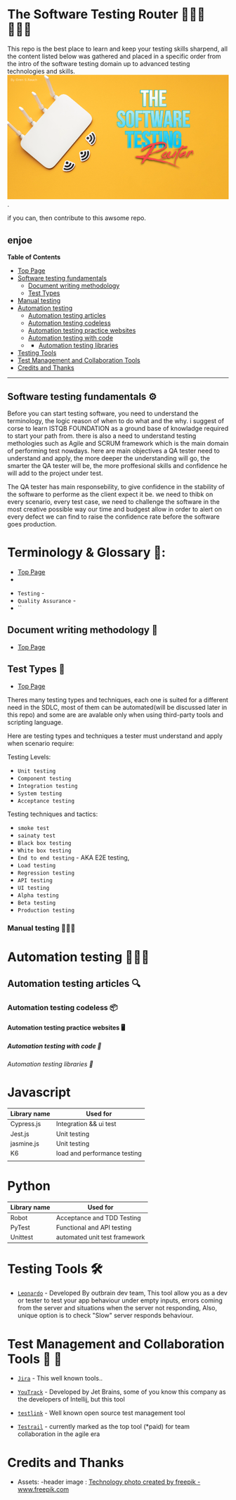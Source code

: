 # The Software Testing Router 👩🏻‍💻👨🏻‍💻
This repo is the best place to learn and keep your testing skills sharpend,
all the content listed below was gathered and placed in a specific order from the intro of the software testing domain up to advanced testing technologies and skills.
![](https://github.com/orensrauch/The_Software_Tester_Oracle/blob/main/assets/the%20best%20software%20testing%20resource.png?raw=true).

if you can, then contribute to this awsome repo.



enjoe
------------

**Table of Contents**
- [Top Page](#The-Software-Testing-Router)
- [Software testing fundamentals](#Software-testing-fundamentals)
  - [Document writing methodology](#Document-writing-methodology)
  - [Test Types](#Test-Types)
- [Manual testing](#Manual-testing)
- [Automation testing](#Automation-testing)
  - [Automation testing articles](#Automation-testing-articles) 
  - [Automation testing codeless](#Automation-testing-codeless)
  - [Automation testing practice websites](#Automation-testing-practice-websites)
  - [Automation testing with code](#Automation-testing-with-code)
  - - [Automation testing libraries](#Automation-testing-libraries)
- [Testing Tools](#Testing-Tools)
- [Test Management and Collaboration Tools](#Test-Management-and-Collaboration-Tools)
- [Credits and Thanks](#Credits-and-Thanks)
------------

## Software testing fundamentals ⚙️
Before you can start testing software, you need to understand the terminology, the logic reason of when to do what and the why.
i suggest of corse to learn ISTQB FOUNDATION as a ground base of knowladge required to start your path from.
there is also a need to understand testing methologies such as Agile and SCRUM framework which is the main domain of performing test nowdays.
here are main objectives a QA tester need to understand and apply, the more deeper the understanding will go, the smarter the QA tester will be, the more proffesional skills and confidence he will add to the project under test.

The QA tester has main responsebility, to give confidence in the stability of the software to performe as the client expect it be.
we need to thibk on every scenario, every test case, we need to challenge the software in the most creative possible way our time and budgest allow in order to alert on every defect we can find to raise the confidence rate before the software goes production.

# Terminology & Glossary 💬:
- [Top Page](#The-Software-Testing-Router)
- 
* `Testing` -
* `Quality Assurance` - 
* ``

## Document writing methodology 📝
- [Top Page](#The-Software-Testing-Router)


## Test Types 🎯
- [Top Page](#The-Software-Testing-Router)

Theres many testing types and techniques, each one is suited for a different need in the SDLC, most of them can be automated(will be discussed later in this repo) and some are are avalable only when using third-party tools and scripting language.

Here are testing types and techniques a tester must understand and apply when scenario require:

Testing Levels:
* `Unit testing`
* `Component testing`
* `Integration testing`
* `System testing`
* `Acceptance testing`

Testing techniques and tactics:
* `smoke test`
* `sainaty test`
* `Black box testing`
* `White box testing`
* `End to end testing` - AKA E2E testing,
* `Load testing`
* `Regression testing`
* `API testing`
* `UI testing`
* `Alpha testing`
* `Beta testing`
* `Production testing`


### Manual testing 👩🏻‍🔧

# Automation testing 👩🏻‍💻

## Automation testing articles 🔍

### Automation testing codeless 📦

#### Automation testing practice websites 🖥️

##### Automation testing with code 🧰


###### Automation testing libraries 💾

# Javascript
| Library name  | Used for      |
| ------------- | ------------- |
| Cypress.js    | Integration && ui test  |
| Jest.js  | Unit testing|
  |jasmine.js|Unit testing|
  |K6|load and performance testing|
  |||
  
  # Python
| Library name  | Used for      |
| ------------- | ------------- |
| Robot   | Acceptance and TDD Testing  |
| PyTest  | Functional and API testing  |
|Unittest |automated unit test framework|

# Testing Tools 🛠️
* [`Leonardo`](https://github.com/outbrain/Leonardo) - Developed By outbrain dev team, This tool allow you as a dev or tester to test your app behaviour under empty inputs, errors coming from the server and situations when the server not responding, Also, unique option is to check "Slow" server responds behaviour.



# Test Management and Collaboration Tools 🤝 🧠

  * [`Jira`](https://www.atlassian.com/software/jira) - This well known tools.. 
  
  * [`YouTrack`](https://www.jetbrains.com/youtrack/) - Developed by Jet Brains, some of you know this company as the developers of Intellij, but this tool
  
  * [`testlink`](https://testlink.org/) - Well known open source test management tool
  
  * [`Testrail`](https://www.gurock.com/testrail/) - currently marked as the top tool (*paid) for team collaboration in the agile era


# Credits and Thanks
* Assets:
  -header image : <a href='https://www.freepik.com/photos/technology'>Technology photo created by freepik - www.freepik.com</a>









